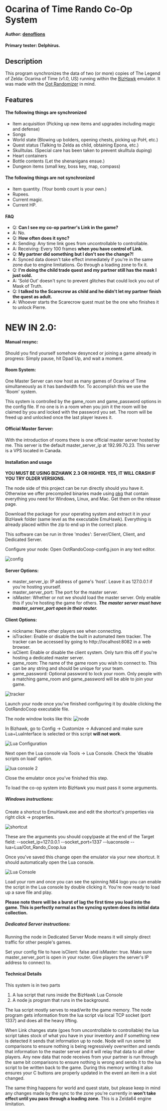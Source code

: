 # Ocarina of Time Rando Co-Op System
#### Author: [denoflions](https://www.twitch.tv/scrollforinitiative "denoflions")
#### Primary tester: Delphirus.

## Description
This program synchronizes the data of two (or more) copies of The Legend of Zelda: Ocarina of Time (v1.0, US) running within the [BizHawk](https://github.com/TASVideos/BizHawk "BizHawk") emulator. It was made with the [Oot Randomizer](https://github.com/AmazingAmpharos/OoT-Randomizer "Oot Randomizer") in mind.

## Features
#### The following things are synchronized
- Item acquisition (Picking up new items and upgrades including magic and defense)
- Songs
- World state (Blowing up bolders, opening chests, picking up PoH, etc.)
- Quest status (Talking to Zelda as child, obtaining Epona, etc.)
- Skulltulas. (Special care has been taken to prevent skulltula duping)
- Heart containers
- Bottle contents (Let the shenanigans ensue.)
- Dungeon items (small key, boss key, map, compass)

#### The following things are **not** synchronized
- Item quantity. (Your bomb count is your own.)
- Rupees.
- Current magic.
- Current HP.

#### FAQ
- Q: **Can I see my co-op partner's Link in the game?**
- A: No.
- Q: **How often does it sync?**
- A:  Sending: Any time link goes from uncontrollable to controllable.
- A: Receiving: Every 100 frames **when you have control of Link.**
- Q: **My partner did something but I don't see the change?!**
- A: Synced data doesn't take effect immediately if you're in the same zone due to engine limitations. Go through a loading zone to fix it.
- Q: **I'm doing the child trade quest and my partner still has the mask I just sold.**
- A: 'Sold Out' doesn't sync to prevent glitches that could lock you out of Mask of Truth.
- Q: **I talked to the Scarecrow as child and he didn't let my partner finish the quest as adult.**
- A: Whoever starts the Scarecrow quest must be the one who finishes it to unlock Pierre.

# NEW IN 2.0:

#### Manual resync:
Should you find yourself somehow desynced or joining a game already in progress: Simply pause, hit Dpad Up, and wait a moment.

#### Room System:
One Master Server can now host as many games of Ocarina of Time simultaneously as it has bandwidth for. To accomplish this we use the 'Room' system.

This system is controlled by the game_room and game_password options in the config file. If no one is in a room when you join it the room will be claimed by you and locked with the password you set. The room will be freed up and unlocked once the last player leaves it.

#### Official Master Server:
With the introduction of rooms there is one official master server hosted by me. This server is the default master_server_ip at 192.99.70.23. This server is a VPS located in Canada.

#### Installation and usage
**YOU MUST BE USING BIZHAWK 2.3 OR HIGHER. YES, IT WILL CRASH IF YOU TRY OLDER VERSIONS.**

The node side of this project can be run directly should you have it. Otherwise we offer precompiled binaries made using [pkg](https://github.com/zeit/pkg "pkg") that contain everything you need for Windows, Linux, and Mac. Get them on the release page.

Download the package for your operating system and extract it in your BizHawk folder (same level as the executable EmuHawk). Everything is already placed within the zip to end up in the correct place.

This software can be run in three 'modes': Server/Client, Client, and Dedicated Server.

Configure your node: Open OotRandoCoop-config.json in any text editor.

![config](https://i.imgur.com/2kqFIs3.png "config")

#### Server Options:
- master_server_ip: IP address of game's 'host'. Leave it as 127.0.0.1 if you're hosting yourself.
- master_server_port: The port for the master server.
- isMaster: Whether or not we should load the master server. Only enable this if you're hosting the game for others. ***The master server must have master_server_port open in their router.***

#### Client Options:
- nickname: Name other players see when connecting.
- isTracker: Enable or disable the built in automated item tracker. The tracker can be accessed by going to http://localhost:8082 in a web browser.
- isClient: Enable or disable the client system. Only turn this off if you're hosting a dedicated master server.
- game_room: The name of the game room you wish to connect to. This can be any string and should be unique for your team.
- game_password: Optional password to lock your room. Only people with a matching game_room and game_password will be able to join your game.

![tracker](https://i.imgur.com/LTvTKhm.png)

Launch your node once you've finished configuring it by double clicking the OotRandoCoop executable file.

The node window looks like this:
![node](https://i.imgur.com/p7g9dyo.png "node")

In Bizhawk, go to Config -> Customize -> Advanced and make sure Lua+LuaInterface is selected or this script **will not work**.

![Lua Configuration](https://i.imgur.com/izrsT5A.png "Lua Configuration")

Next open the Lua console via Tools -> Lua Console. Check the 'disable scripts on load' option.

![lua console 2](https://i.imgur.com/deFUwed.png "lua console 2")

Close the emulator once you've finished this step.

To load the co-op system into BizHawk you must pass it some arguments. 

##### Windows instructions:
Create a shortcut to EmuHawk.exe and edit the shortcut's properties via right click -> properties.

![shortcut](https://i.imgur.com/Cne6Azp.png)

These are the arguments you should copy/paste at the end of the Target field:  --socket_ip=127.0.0.1 --socket_port=1337 --luaconsole --lua=Lua/Oot_Rando_Coop.lua

Once you've saved this change open the emulator via your new shortcut. It should automatically open the Lua console.

![Lua Console](https://i.imgur.com/eLC0R0l.png "Lua Console")

Load your rom and once you can see the spinning N64 logo you can enable the script in the Lua console by double clicking it. You're now ready to load up a save file and play.

**Please note there will be a burst of lag the first time you load into the game. This is perfectly normal as the syncing system does its initial data collection.**

##### Dedicated Server instructions:

Running the node in Dedicated Server Mode means it will simply direct traffic for other people's games.

Set your config file to have isClient: false and isMaster: true. Make sure master_server_port is open in your router. Give players the server's IP address to connect to.

#### Technical Details
This system is in two parts
1. A lua script that runs inside the BizHawk Lua Console
2. A node js program that runs in the background.

The lua script mostly serves to read/write the game memory. The node program gets information from the lua script via local TCP socket (port 1337) and does all the heavy lifting.

When Link changes state (goes from uncontrollable to controllable) the lua script takes stock of what you have in your inventory and if something new is detected it sends that information up to node. Node will run some bit comparisons to ensure nothing is being regressively overwritten and sends that information to the master server and it will relay that data to all other players. Any new data that node receives from your partner is run through the same bit comparisons to ensure nothing is wrong and sends it to the lua script to be written back to the game. During this memory writing it also ensures your C buttons are properly updated in the event an item in a slot changed.

The same thing happens for world and quest state, but please keep in mind any changes made by the sync to the zone you're currently in **won't take effect until you pass through a loading zone.** This is a Zelda64 engine limitation.

